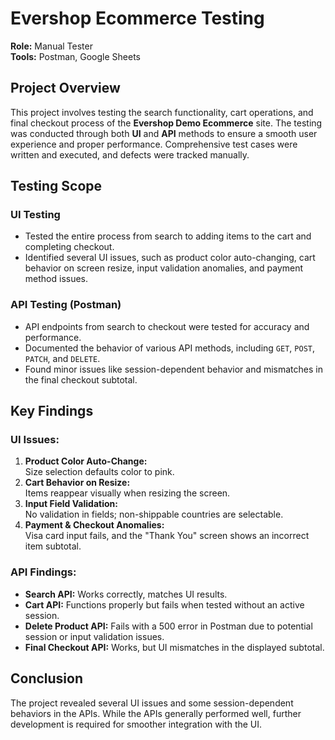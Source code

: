 # Evershop Ecommerce Testing

**Role:** Manual Tester  
**Tools:** Postman, Google Sheets

## Project Overview
This project involves testing the search functionality, cart operations, and final checkout process of the **Evershop Demo Ecommerce** site. The testing was conducted through both **UI** and **API** methods to ensure a smooth user experience and proper performance. Comprehensive test cases were written and executed, and defects were tracked manually.

## Testing Scope

### UI Testing
- Tested the entire process from search to adding items to the cart and completing checkout.
- Identified several UI issues, such as product color auto-changing, cart behavior on screen resize, input validation anomalies, and payment method issues.

### API Testing (Postman)
- API endpoints from search to checkout were tested for accuracy and performance.
- Documented the behavior of various API methods, including `GET`, `POST`, `PATCH`, and `DELETE`.
- Found minor issues like session-dependent behavior and mismatches in the final checkout subtotal.

## Key Findings

### UI Issues:
1. **Product Color Auto-Change:**  
   Size selection defaults color to pink.
2. **Cart Behavior on Resize:**  
   Items reappear visually when resizing the screen.
3. **Input Field Validation:**  
   No validation in fields; non-shippable countries are selectable.
4. **Payment & Checkout Anomalies:**  
   Visa card input fails, and the "Thank You" screen shows an incorrect item subtotal.

### API Findings:
- **Search API:** Works correctly, matches UI results.
- **Cart API:** Functions properly but fails when tested without an active session.
- **Delete Product API:** Fails with a 500 error in Postman due to potential session or input validation issues.
- **Final Checkout API:** Works, but UI mismatches in the displayed subtotal.

## Conclusion
The project revealed several UI issues and some session-dependent behaviors in the APIs. While the APIs generally performed well, further development is required for smoother integration with the UI.
